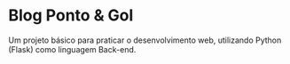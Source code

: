 # Blog Ponto & Gol

Um projeto básico para praticar o desenvolvimento web, utilizando Python (Flask) como linguagem Back-end.